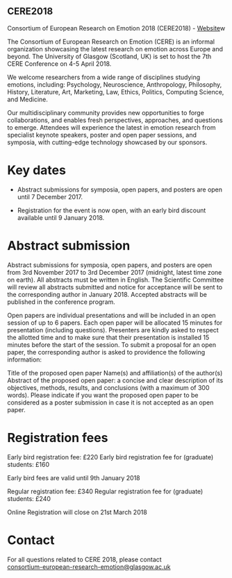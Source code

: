 CERE2018
---

Consortium of European Research on Emotion 2018 (CERE2018) - [Website](http://www.cere-emotionconferences.org/)w

The Consortium of European Research on Emotion (CERE) is an informal organization
showcasing the latest research on emotion across Europe and beyond.
The University of Glasgow (Scotland, UK) is set to host the 7th CERE Conference
on 4-5 April 2018.

We welcome researchers from a wide range of disciplines studying emotions, including:
Psychology,
Neuroscience,
Anthropology,
Philosophy,
History,
Literature,
Art,
Marketing,
Law,
Ethics,
Politics,
Computing Science, and
Medicine.


Our multidisciplinary community provides new opportunities to forge collaborations,
and enables fresh perspectives, approaches, and questions to emerge.
Attendees will experience the latest in emotion research from specialist keynote
speakers, poster and open paper sessions, and symposia, with cutting-edge
technology showcased by our sponsors.

# Key dates
- Abstract submissions for symposia, open papers, and posters are open until 7 December 2017.

- Registration for the event is now open, with an early bird discount available until 9 January 2018.

# Abstract submission

Abstract submissions for symposia, open papers, and posters are open
from 3rd November 2017 to 3rd December 2017 (midnight, latest time zone on earth).
All abstracts must be written in English. The Scientific Committee will review all
abstracts submitted and notice for acceptance will be sent to the corresponding
author in January 2018. Accepted abstracts will be published in the conference program.

Open papers are individual presentations and will be included in an open session
of up to 6 papers. Each open paper will be allocated 15 minutes for presentation
(including questions). Presenters are kindly asked to respect the allotted time
and to make sure that their presentation is installed 15 minutes before the
start of the session. To submit a proposal for an open paper, the corresponding
author is asked to providence the following information:

Title of the proposed open paper
Name(s) and affiliation(s) of the author(s)
Abstract of the proposed open paper: a concise and clear description of its
objectives, methods, results, and conclusions (with a maximum of 300 words).
Please indicate if you want the proposed open paper to be considered as a
poster submission in case it is not accepted as an open paper.


# Registration fees
Early bird registration fee: £220
Early bird registration fee for (graduate) students: £160

Early bird fees are valid until 9th January 2018

Regular registration fee: £340
Regular registration fee for (graduate) students: £240

Online Registration will close on 21st March 2018

# Contact

For all questions related to CERE 2018, please contact  
consortium-european-research-emotion@glasgow.ac.uk
